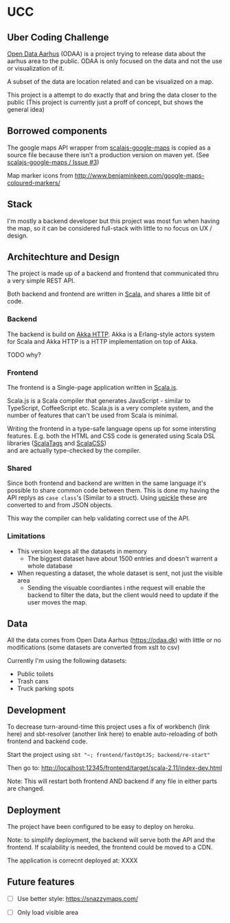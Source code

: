 # UCC

## Uber Coding Challenge

[Open Data Aarhus](https://odaa.dk) (ODAA) is a project trying to release data about the aarhus area to the public. 
ODAA is only focused on the data and not the use or visualization of it.
  
A subset of the data are location related and can be visualized on a map. 

This project is a attempt to do exactly that and bring the data closer to the public 
(This project is currently just a proff of concept, but shows the general idea)


## Borrowed components

The google maps API wrapper from [scalajs-google-maps](https://github.com/coreyauger/scalajs-google-maps)
 is copied as a source file because there isn't a production version on maven yet. 
(See [scalajs-google-maps / Issue #3](https://github.com/coreyauger/scalajs-google-maps/issues/3))

Map marker icons from <http://www.benjaminkeen.com/google-maps-coloured-markers/>

## Stack

I'm mostly a backend developer but this project was most fun when having the map, so it can be 
considered full-stack with little to no focus on UX / design.  

## Architechture and Design

The project is made up of a backend and frontend that communicated thru a very simple REST API.

Both backend and frontend are written in [Scala](http://scala-lang.org), and shares a little bit of code. 


### Backend

The backend is build on [Akka HTTP](http://doc.akka.io/docs/akka/2.4.10/scala/http/introduction.html). 
Akka is a Erlang-style actors system for Scala and Akka HTTP is a HTTP implementation on top of Akka.
  
TODO why?

### Frontend

The frontend is a Single-page application written in [Scala.js](https://scala-js.org). 

Scala.js is a Scala compiler that generates JavaScript - similar to TypeScript, CoffeeScript etc. Scala.js is a very 
complete system, and the number of features that can't be used from Scala is minimal.

Writing the frontend in a type-safe language opens up for some intersting features. 
E.g. both the HTML and CSS code is generated using Scala DSL libraries 
([ScalaTags](http://www.lihaoyi.com/scalatags/) and [ScalaCSS](https://japgolly.github.io/scalacss/book/))  
and are actually type-checked by the compiler.

### Shared

Since both frontend and backend are written in the same language it's possible to share common code between 
them. This is done my having the API replys as `case class`'s (Similar to a struct). Using [upickle](http://www.lihaoyi.com/upickle-pprint/upickle/) 
these are converted to and from JSON objects.

This way the compiler can help validating correct use of the API.

### Limitations 

- This version keeps all the datasets in memory     
  - The biggest dataset have about 1500 entries and doesn't warrent a whole database
- When requesting a dataset, the whole dataset is sent, not just the visible area
  - Sending the visuable coordiantes i nthe request will enable the backend to filter the data, but the client would need to update if the user moves the map.

## Data

All the data comes from Open Data Aarhus (<https://odaa.dk>) with little or no modifications (some datasets are converted from xslt to csv)

Currently I'm using the following datasets:

- Public toilets
- Trash cans
- Truck parking spots


## Development

To decrease turn-around-time this project uses a fix of workbench (link here) and sbt-resolver (another link here) to enable auto-reloading of both frontend and backend code.

Start the project using `sbt "~; frontend/fastOptJS; backend/re-start"`

Then go to: <http://localhost:12345/frontend/target/scala-2.11/index-dev.html>

Note: This will restart both frontend AND backend if any file in either parts are changed.

## Deployment

The project have been configured to be easy to deploy on heroku.

Note: to simplify deployment, the backend will serve both the API and the frontend. If scalability is needed, the frontend could be moved to a CDN.

The application is correcnt deployed at: XXXX

## Future features

- [ ] Use better style: <https://snazzymaps.com/>
- [ ] Only load visible area

